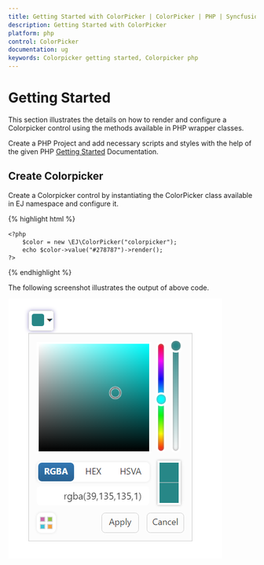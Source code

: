 ```yaml
---
title: Getting Started with ColorPicker | ColorPicker | PHP | Syncfusion
description: Getting Started with ColorPicker
platform: php
control: ColorPicker
documentation: ug
keywords: Colorpicker getting started, Colorpicker php
---
```


# Getting Started

This section illustrates the details on how to render and configure a Colorpicker control using the methods available in PHP wrapper classes. 

Create a PHP Project and add necessary scripts and styles with the help of the given PHP [Getting Started](https://help.syncfusion.com/php/getting-started) Documentation.

## Create Colorpicker

Create a Colorpicker control by instantiating the ColorPicker class available in EJ namespace and configure it.

{% highlight html %}

    <?php
        $color = new \EJ\ColorPicker("colorpicker");
        echo $color->value("#278787")->render();
    ?>

{% endhighlight %} 

The following screenshot illustrates the output of above code.

![](Getting-Started_images/colorpicker.png)


